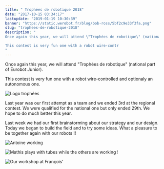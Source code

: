 ```yaml
---
title: " Trophées de robotique 2018"
date: "2017-10-15 03:34:17"
lastupdate: "2019-01-19 10:30:39"
banner: "https://static.werobot.fr/blog/bob-ross/5bf2c9e33f3fa.png"
slug: "trophees-de-robotique-2018"
description: " 
Once again this year, we will attend \"Trophées de robotique\" (national part of Eurobot Junior).

This contest is very fun one with a robot wire-contr
"
---
```

Once again this year, we will attend "Trophées de robotique" (national part of Eurobot Junior).

This contest is very fun one with a robot wire-controlled and optionaly an autonomous one.

![Logo trophées](https://static.werobot.fr/blog/bob-ross/5bf2c9e33f3fa.png "Logo trophées")

Last year was our first attempt as a team and we ended 3rd at the regional contest. We were qualified for the national one but only ended 29th. We hope to do much better this year.

Last week we had our first brainstorming about our strategy and our design. Today we began to build the field and to try some ideas. What a pleasure to be together again with our robots !!

![Antoine working](https://static.werobot.fr/blog/bob-ross/5bf2c9af99680.jpg "Antoine working")

![Mathis plays with tubes while the others are working !](https://static.werobot.fr/blog/bob-ross/5bf2c99880125.jpg "Mathis plays with tubes while the others are working !")

![Our workshop at François'](https://static.werobot.fr/blog/bob-ross/5bf2c984c84a5.jpg "Our workshop at François'")
    